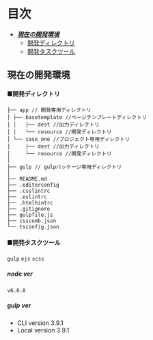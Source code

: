 # 目次
* [***現在の開発環境***](#head_dev)
  * [開発ディレクトリ](#dirctory)
  * [開発タスクツール](#tasktool)

<a id="head_dev"></a>
## 現在の開発環境

<a id="dirctory"></a>
#### ■開発ディレクトリ
```
├── app // 開発専用ディレクトリ
│ ├── basetemplate //ページテンプレートディレクトリ
│ │   ├── dest //出力ディレクトリ
│ │   └── resource //開発ディレクトリ
│ └── case_one //プロジェクト専用ディレクトリ
│     ├── dest //出力ディレクトリ
│     └── resource //開発ディレクトリ
│
├── gulp // gulpパッケージ専用ディレクトリ
│
├── README.md
├── .editorconfig
├── .csslintrc
├── .eslintrc
├── .htmlhintrc
├── .gitignore
├── gulpfile.js
├── csscomb.json
└── tsconfig.json
```

<a id="tasktool"></a>
#### ■開発タスクツール
`gulp`
`ejs`
`scss`

##### node ver
`v6.0.0`

##### gulp ver
* CLI version 3.9.1
* Local version 3.9.1
